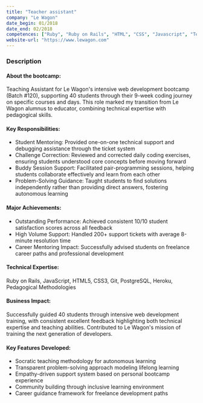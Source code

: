 ```yaml
---
title: "Teacher assistant"
company: "Le Wagon"
date_begin: 01/2018 
date_end: 02/2018
competences: ["Ruby", "Ruby on Rails", "HTML", "CSS", "Javascript", "Teaching", "Mentoring", "Problem-solving", "Pedagogical Skills", "Code Review", "Object-Oriented Programming (OOP)"]
website-url: "https://www.lewagon.com"
---
```

### Description

#### About the bootcamp:
Teaching Assistant for Le Wagon's intensive web development bootcamp (Batch #120), supporting 40 students through their 9-week coding journey on specific courses and days. This role marked my transition from Le Wagon alumnus to educator, combining technical expertise with pedagogical skills.

#### Key Responsibilities:
- Student Mentoring: Provided one-on-one technical support and debugging assistance through the ticket system
- Challenge Correction: Reviewed and corrected daily coding exercises, ensuring students understood core concepts before moving forward
- Buddy Session Support: Facilitated pair-programming sessions, helping students collaborate effectively and learn from each other
- Problem-Solving Guidance: Taught students to find solutions independently rather than providing direct answers, fostering autonomous learning

#### Major Achievements:
- Outstanding Performance: Achieved consistent 10/10 student satisfaction scores across all feedback
- High Volume Support: Handled 200+ support tickets with average 8-minute resolution time
- Career Mentoring Impact: Successfully advised students on freelance career paths and professional development

#### Technical Expertise:
Ruby on Rails, JavaScript, HTML5, CSS3, Git, PostgreSQL, Heroku, Pedagogical Methodologies

#### Business Impact:
Successfully guided 40 students through intensive web development training, with consistent excellent feedback highlighting both technical expertise and teaching abilities. Contributed to Le Wagon's mission of training the next generation of developers.

#### Key Features Developed:
- Socratic teaching methodology for autonomous learning
- Transparent problem-solving approach modeling lifelong learning
- Empathy-driven support system based on personal bootcamp experience
- Community building through inclusive learning environment
- Career guidance framework for freelance development paths